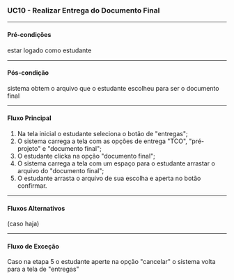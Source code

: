 ### UC10 - Realizar Entrega do Documento Final
---
#### Pré-condições
estar logado como estudante

---
#### Pós-condição
 sistema obtem o arquivo que o estudante escolheu para ser o documento final
 
---
#### Fluxo Principal
1. Na tela inicial o estudante seleciona o botão de "entregas";
2. O sistema carrega a tela com as opções de entrega "TCO", "pré-projeto" e "documento final";
3. O estudante clicka na opção "documento final";
4. O sistema carrega a tela com um espaço para o estudante arrastar o arquivo do "documento final";
5. O estudante arrasta o arquivo de sua escolha e aperta no botão confirmar.
---
#### Fluxos Alternativos
(caso haja)

---
#### Fluxo de Exceção
Caso na etapa 5 o estudante aperte na opção "cancelar" o sistema volta para a tela de "entregas"
